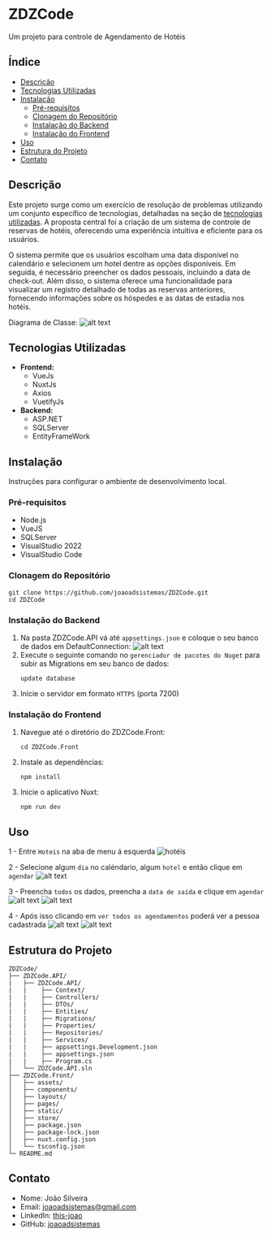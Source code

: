# ZDZCode

Um projeto para controle de Agendamento de Hotéis

## Índice

- [Descrição](#descrição)
- [Tecnologias Utilizadas](#tecnologias-utilizadas)
- [Instalação](#instalação)
  - [Pré-requisitos](#pré-requisitos)
  - [Clonagem do Repositório](#clonagem-do-repositório)
  - [Instalação do Backend](#instalação-do-backend)
  - [Instalação do Frontend](#instalação-do-frontend)
- [Uso](#uso)
- [Estrutura do Projeto](#estrutura-do-projeto)
- [Contato](#contato)

## Descrição

Este projeto surge como um exercício de resolução de problemas utilizando um conjunto específico de tecnologias, detalhadas na seção de [tecnologias utilizadas](#tecnologias-utilizadas). A proposta central foi a criação de um sistema de controle de reservas de hotéis, oferecendo uma experiência intuitiva e eficiente para os usuários.

O sistema permite que os usuários escolham uma data disponível no calendário e selecionem um hotel dentre as opções disponíveis. Em seguida, é necessário preencher os dados pessoais, incluindo a data de check-out. Além disso, o sistema oferece uma funcionalidade para visualizar um registro detalhado de todas as reservas anteriores, fornecendo informações sobre os hóspedes e as datas de estadia nos hotéis.

Diagrama de Classe:
![alt text](class_diagram.png)

## Tecnologias Utilizadas

- **Frontend:**
  - VueJs
  - NuxtJs
  - Axios
  - VuetifyJs
- **Backend:**
  - ASP.NET
  - SQLServer
  - EntityFrameWork

## Instalação

Instruções para configurar o ambiente de desenvolvimento local.

### Pré-requisitos

- Node.js
- VueJS
- SQLServer
- VisualStudio 2022
- VisualStudio Code

### Clonagem do Repositório

```
git clone https://github.com/joaoadsistemas/ZDZCode.git
cd ZDZCode
```

### Instalação do Backend

1. Na pasta ZDZCode.API vá até `appsettings.json` e coloque o seu banco de dados em DefaultConnection:
   ![alt text](imgs-readme/image.png)
2. Execute o seguinte comando no `gerenciador de pacotes do Nuget` para subir as Migrations em seu banco de dados:
   ```
   update database
   ```
3. Inicie o servidor em formato `HTTPS` (porta 7200)

### Instalação do Frontend

1. Navegue até o diretório do ZDZCode.Front:
   ```
   cd ZDZCode.Front
   ```
2. Instale as dependências:
   ```
   npm install
   ```
3. Inicie o aplicativo Nuxt:
   ```
   npm run dev
   ```

## Uso

1 - Entre `Hoteis` na aba de menu á esquerda
![hotéis](imgs-readme/image-1.png)

2 - Selecione algum `dia` no caléndario, algum `hotel` e então clique em `agendar`
![alt text](imgs-readme/image-2.png)

3 - Preencha `todos` os dados, preencha a `data de saída` e clique em `agendar`
![alt text](imgs-readme/image-3.png)
![alt text](imgs-readme/image-4.png)

4 - Após isso clicando em `ver todos os agendamentos` poderá ver a pessoa cadastrada
![alt text](imgs-readme/image-5.png)
![alt text](imgs-readme/image-6.png)

## Estrutura do Projeto

```
ZDZCode/
├── ZDZCode.API/
|   ├── ZDZCode.API/
|   |    ├── Context/
|   |    ├── Controllers/
|   |    ├── DTOs/
|   |    ├── Entities/
|   |    ├── Migrations/
|   |    ├── Properties/
|   |    ├── Repositories/
|   |    ├── Services/
|   |    ├── appsettings.Development.json
|   |    ├── appsettings.json
|   |    ├── Program.cs
│   └── ZDZCode.API.sln
├── ZDZCode.Front/
│   ├── assets/
│   ├── components/
│   ├── layouts/
│   ├── pages/
│   ├── static/
│   ├── store/
│   ├── package.json
│   ├── package-lock.json
│   ├── nuxt.config.json
│   └── tsconfig.json
└─ README.md
```

## Contato

- Nome: João Silveira
- Email: joaoadsistemas@gmail.com
- LinkedIn: [this-joao](https://www.linkedin.com/in/this-joao/)
- GitHub: [joaoadsistemas](https://github.com/joaoadsistemas)
